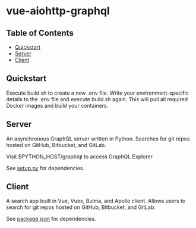 # vue-aiohttp-graphql

## Table of Contents  

* [Quickstart](#quickstart)<a name="quickstart"/>
* [Server](#server)<a name="server"/>
* [Client](#client)<a name="client"/>

## Quickstart

Execute build.sh to create a new .env file. Write your environment-specific details to the .env file and execute build.sh again. 
This will pull all required Docker images and build your containers.

## Server

An asynchronous GraphQL server written in Python. Searches for git repos hosted on GitHub, Bitbucket, and GitLab.  

Visit $PYTHON_HOST/graphiql to access GraphQL Explorer.

See [setup.py](server/setup.py) for dependencies.

## Client

A search app built in Vue, Vuex, Bulma, and Apollo client. Allows users to search for git repos hosted on GitHub, Bitbucket, and GitLab.  

See [package.json](client/package.json) for dependencies.
